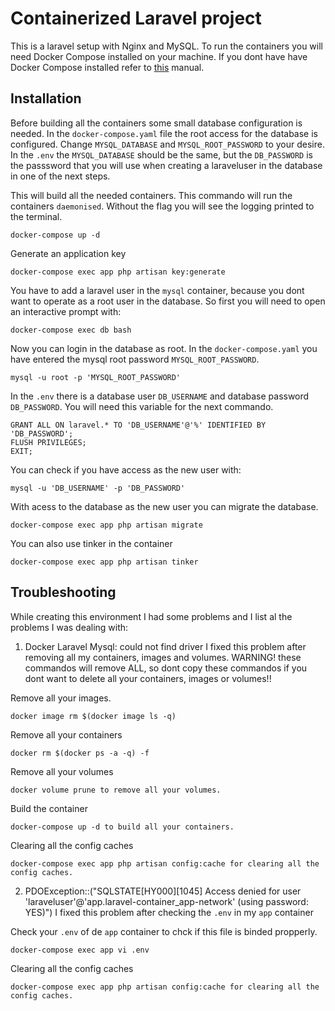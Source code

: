 # Containerized Laravel project

This is a laravel setup with Nginx and MySQL. To run the containers you will need Docker Compose installed on your machine. If you dont have have Docker Compose installed refer to [this](https://docs.docker.com/compose/install/) manual.

## Installation

Before building all the containers some small database configuration is needed. In the `docker-compose.yaml` file the root access for the database is configured. Change `MYSQL_DATABASE` and `MYSQL_ROOT_PASSWORD` to your desire. In the `.env` the `MYSQL_DATABASE` should be the same, but the `DB_PASSWORD` is the passsword that you will use when creating a laraveluser in the database in one of the next steps. 

This will build all the needed containers. This commando will run the containers `daemonised`. Without the flag you will see the logging printed to the terminal.

``` 
docker-compose up -d
```

Generate an application key

```
docker-compose exec app php artisan key:generate
```

You have to add a laravel user in the `mysql` container, because you dont want to operate as a root user in the database. So first you will need to open an interactive prompt with:

``` 
docker-compose exec db bash
```

Now you can login in the database as root. In the `docker-compose.yaml` you have entered the mysql root password `MYSQL_ROOT_PASSWORD`.

``` 
mysql -u root -p 'MYSQL_ROOT_PASSWORD'
```

In the `.env` there is a database user `DB_USERNAME` and database password `DB_PASSWORD`. You will need this variable for the next commando.

``` 
GRANT ALL ON laravel.* TO 'DB_USERNAME'@'%' IDENTIFIED BY 'DB_PASSWORD';
FLUSH PRIVILEGES;
EXIT;
```

You can check if you have access as the new user with:

``` 
mysql -u 'DB_USERNAME' -p 'DB_PASSWORD'
```

With acess to the database as the new user you can migrate the database.

``` 
docker-compose exec app php artisan migrate
```

You can also use tinker in the container

``` 
docker-compose exec app php artisan tinker
```

## Troubleshooting

While creating this environment I had some problems and I list al the problems I was dealing with:

1. Docker Laravel Mysql: could not find driver
I fixed this problem after removing all my containers, images and volumes. WARNING! these commandos will remove ALL, so dont copy these commandos if you dont want to delete all your containers, images or volumes!!

Remove all your images.
``` 
docker image rm $(docker image ls -q) 
```
Remove all your containers
```
docker rm $(docker ps -a -q) -f
```
Remove all your volumes
```
docker volume prune to remove all your volumes.
```
Build the container
```
docker-compose up -d to build all your containers.
```
Clearing all the config caches
```
docker-compose exec app php artisan config:cache for clearing all the config caches.
```

2. PDOException::("SQLSTATE[HY000][1045] Access denied for user 'laraveluser'@'app.laravel-container_app-network' (using password: YES)")
I fixed this problem after checking the `.env` in my `app` container

Check your `.env` of de `app` container to chck if this file is binded propperly.
```
docker-compose exec app vi .env
```
Clearing all the config caches
```
docker-compose exec app php artisan config:cache for clearing all the config caches.
```
